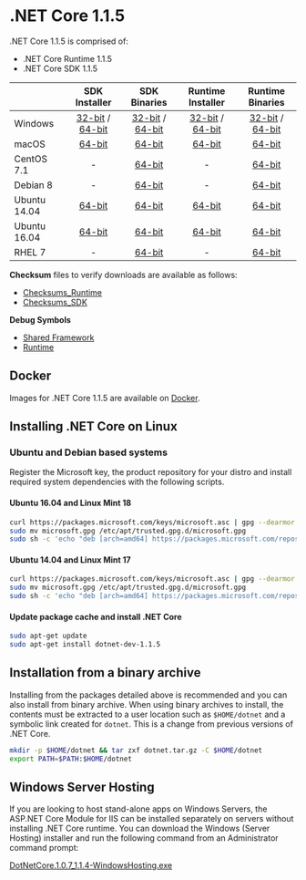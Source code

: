 # .NET Core 1.1.5

.NET Core 1.1.5 is comprised of:

* .NET Core Runtime 1.1.5
* .NET Core SDK 1.1.5

|         | SDK Installer                                         | SDK Binaries                                                         | Runtime Installer                                                  | Runtime Binaries                                                   |
| ------- | :---------------------------------------------------: | :-------------------------------------------------------------------:| :----------------------------------------------------------------: | :----------------------------------------------------------------: |
| Windows                 | [32-bit](https://download.microsoft.com/download/C/5/5/C55807F5-601C-49B1-B9BB-1BE03EB83E0A/dotnet-dev-win-x86.1.1.5.exe) / [64-bit](https://download.microsoft.com/download/C/5/5/C55807F5-601C-49B1-B9BB-1BE03EB83E0A/dotnet-dev-win-x64.1.1.5.exe)  | [32-bit](https://download.microsoft.com/download/C/5/5/C55807F5-601C-49B1-B9BB-1BE03EB83E0A/dotnet-dev-win-x86.1.1.5.zip) / [64-bit](https://download.microsoft.com/download/C/5/5/C55807F5-601C-49B1-B9BB-1BE03EB83E0A/dotnet-dev-win-x64.1.1.5.zip) | [32-bit](https://download.microsoft.com/download/6/A/2/6A21C555-B042-46EA-BBB4-368AACCB3E25/dotnet-win-x86.1.1.5.exe) / [64-bit](https://download.microsoft.com/download/6/A/2/6A21C555-B042-46EA-BBB4-368AACCB3E25/dotnet-win-x64.1.1.5.exe) | [32-bit](https://download.microsoft.com/download/6/A/2/6A21C555-B042-46EA-BBB4-368AACCB3E25/dotnet-win-x86.1.1.5.zip) / [64-bit](https://download.microsoft.com/download/6/A/2/6A21C555-B042-46EA-BBB4-368AACCB3E25/dotnet-win-x64.1.1.5.zip) |
| macOS                   | [64-bit](https://download.microsoft.com/download/C/5/5/C55807F5-601C-49B1-B9BB-1BE03EB83E0A/dotnet-dev-osx-x64.1.1.5.pkg)  | [64-bit](https://download.microsoft.com/download/C/5/5/C55807F5-601C-49B1-B9BB-1BE03EB83E0A/dotnet-dev-osx-x64.1.1.5.tar.gz)                          | [64-bit](https://download.microsoft.com/download/6/A/2/6A21C555-B042-46EA-BBB4-368AACCB3E25/dotnet-osx-x64.1.1.5.pkg) | [64-bit](https://download.microsoft.com/download/6/A/2/6A21C555-B042-46EA-BBB4-368AACCB3E25/dotnet-osx-x64.1.1.5.tar.gz) |
| CentOS 7.1              | -                                                         | [64-bit](https://download.microsoft.com/download/C/5/5/C55807F5-601C-49B1-B9BB-1BE03EB83E0A/dotnet-dev-centos-x64.1.1.5.tar.gz)                          | - | [64-bit](https://download.microsoft.com/download/6/A/2/6A21C555-B042-46EA-BBB4-368AACCB3E25/dotnet-centos-x64.1.1.5.tar.gz) |
| Debian 8                | -                                                         | [64-bit](https://download.microsoft.com/download/C/5/5/C55807F5-601C-49B1-B9BB-1BE03EB83E0A/dotnet-dev-debian-x64.1.1.5.tar.gz)                          | - | [64-bit](https://download.microsoft.com/download/6/A/2/6A21C555-B042-46EA-BBB4-368AACCB3E25/dotnet-debian-x64.1.1.5.tar.gz) |
| Ubuntu 14.04            |[64-bit](https://download.microsoft.com/download/C/5/5/C55807F5-601C-49B1-B9BB-1BE03EB83E0A/dotnet-sdk-ubuntu-x64.1.1.5.deb)   | [64-bit](https://download.microsoft.com/download/C/5/5/C55807F5-601C-49B1-B9BB-1BE03EB83E0A/dotnet-dev-ubuntu-x64.1.1.5.tar.gz)                          |[64-bit](https://download.microsoft.com/download/6/A/2/6A21C555-B042-46EA-BBB4-368AACCB3E25/dotnet-sharedframework-ubuntu-x64.1.1.5.deb) | [64-bit](https://download.microsoft.com/download/6/A/2/6A21C555-B042-46EA-BBB4-368AACCB3E25/dotnet-ubuntu-x64.1.1.5.tar.gz) |
| Ubuntu 16.04            |[64-bit](https://download.microsoft.com/download/C/5/5/C55807F5-601C-49B1-B9BB-1BE03EB83E0A/dotnet-sdk-ubuntu.16.04-x64.1.1.5.deb)   | [64-bit](https://download.microsoft.com/download/C/5/5/C55807F5-601C-49B1-B9BB-1BE03EB83E0A/dotnet-dev-ubuntu.16.04-x64.1.1.5.tar.gz)                          |[64-bit](https://download.microsoft.com/download/6/A/2/6A21C555-B042-46EA-BBB4-368AACCB3E25/dotnet-sharedframework-ubuntu.16.04-x64.1.1.5.deb) | [64-bit](https://download.microsoft.com/download/6/A/2/6A21C555-B042-46EA-BBB4-368AACCB3E25/dotnet-ubuntu.16.04-x64.1.1.5.tar.gz) |
| RHEL 7                  | -                                                         | [64-bit](https://download.microsoft.com/download/C/5/5/C55807F5-601C-49B1-B9BB-1BE03EB83E0A/dotnet-dev-rhel-x64.1.1.5.tar.gz)                          | - | [64-bit](https://download.microsoft.com/download/6/A/2/6A21C555-B042-46EA-BBB4-368AACCB3E25/dotnet-rhel-x64.1.1.5.tar.gz) |

**Checksum** files to verify downloads are available as follows:
* [Checksums_Runtime](1.1.5-runtime-sha.txt)
* [Checksums_SDK](1.1.5-sdk-sha.txt)

**Debug Symbols**
* [Shared Framework](https://download.microsoft.com/download/6/A/2/6A21C555-B042-46EA-BBB4-368AACCB3E25/corefx-1.1.5-symbols.zip)
* [Runtime](https://download.microsoft.com/download/6/A/2/6A21C555-B042-46EA-BBB4-368AACCB3E25/coreclr-1.1.5-symbols.zip)

## Docker

Images for .NET Core 1.1.5 are available on [Docker](https://hub.docker.com/r/microsoft/dotnet/).

## Installing .NET Core on Linux

### Ubuntu and Debian based systems

Register the Microsoft key, the product repository for your distro and install required system dependencies with the following scripts.

#### Ubuntu 16.04 and Linux Mint 18

```bash
curl https://packages.microsoft.com/keys/microsoft.asc | gpg --dearmor > microsoft.gpg
sudo mv microsoft.gpg /etc/apt/trusted.gpg.d/microsoft.gpg
sudo sh -c 'echo "deb [arch=amd64] https://packages.microsoft.com/repos/microsoft-ubuntu-xenial-prod xenial main" > /etc/apt/sources.list.d/dotnetdev.list'
```

#### Ubuntu 14.04 and Linux Mint 17

```bash
curl https://packages.microsoft.com/keys/microsoft.asc | gpg --dearmor > microsoft.gpg
sudo mv microsoft.gpg /etc/apt/trusted.gpg.d/microsoft.gpg
sudo sh -c 'echo "deb [arch=amd64] https://packages.microsoft.com/repos/microsoft-ubuntu-trusty-prod trusty main" > /etc/apt/sources.list.d/dotnetdev.list'
```

#### Update package cache and install .NET Core

```bash
sudo apt-get update
sudo apt-get install dotnet-dev-1.1.5
```

## Installation from a binary archive

Installing from the packages detailed above is recommended and you can also install from binary archive. When using binary archives to install, the contents must be extracted to a user location such as `$HOME/dotnet` and a symbolic link created for `dotnet`. This is a change from previous versions of .NET Core.

```bash
mkdir -p $HOME/dotnet && tar zxf dotnet.tar.gz -C $HOME/dotnet
export PATH=$PATH:$HOME/dotnet
```

## Windows Server Hosting

If you are looking to host stand-alone apps on Windows Servers, the ASP.NET Core Module for IIS can be installed separately on servers without installing .NET Core runtime. You can download the Windows (Server Hosting) installer and run the following command from an Administrator command prompt:

[DotNetCore.1.0.7_1.1.4-WindowsHosting.exe](https://download.microsoft.com/download/6/A/2/6A21C555-B042-46EA-BBB4-368AACCB3E25/DotNetCore.1.0.7_1.1.4-WindowsHosting.exe)
